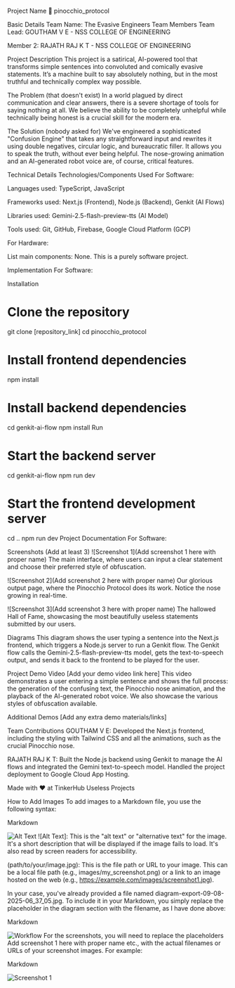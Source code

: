 Project Name
🎯 pinocchio_protocol

Basic Details
Team Name: The Evasive Engineers
Team Members
Team Lead: GOUTHAM V E - NSS COLLEGE OF ENGINEERING

Member 2: RAJATH RAJ K T - NSS COLLEGE OF ENGINEERING

Project Description
This project is a satirical, AI-powered tool that transforms simple sentences into convoluted and comically evasive statements. It’s a machine built to say absolutely nothing, but in the most truthful and technically complex way possible.

The Problem (that doesn't exist)
In a world plagued by direct communication and clear answers, there is a severe shortage of tools for saying nothing at all. We believe the ability to be completely unhelpful while technically being honest is a crucial skill for the modern era.

The Solution (nobody asked for)
We've engineered a sophisticated "Confusion Engine" that takes any straightforward input and rewrites it using double negatives, circular logic, and bureaucratic filler. It allows you to speak the truth, without ever being helpful. The nose-growing animation and an AI-generated robot voice are, of course, critical features.

Technical Details
Technologies/Components Used
For Software:

Languages used: TypeScript, JavaScript

Frameworks used: Next.js (Frontend), Node.js (Backend), Genkit (AI Flows)

Libraries used: Gemini-2.5-flash-preview-tts (AI Model)

Tools used: Git, GitHub, Firebase, Google Cloud Platform (GCP)

For Hardware:

List main components: None. This is a purely software project.

Implementation
For Software:

Installation
# Clone the repository
git clone [repository_link]
cd pinocchio_protocol

# Install frontend dependencies
npm install

# Install backend dependencies
cd genkit-ai-flow
npm install
Run
# Start the backend server
cd genkit-ai-flow
npm run dev

# Start the frontend development server
cd ..
npm run dev
Project Documentation
For Software:

Screenshots (Add at least 3)
![Screenshot 1](Add screenshot 1 here with proper name)
The main interface, where users can input a clear statement and choose their preferred style of obfuscation.

![Screenshot 2](Add screenshot 2 here with proper name)
Our glorious output page, where the Pinocchio Protocol does its work. Notice the nose growing in real-time.

![Screenshot 3](Add screenshot 3 here with proper name)
The hallowed Hall of Fame, showcasing the most beautifully useless statements submitted by our users.

Diagrams
This diagram shows the user typing a sentence into the Next.js frontend, which triggers a Node.js server to run a Genkit flow. The Genkit flow calls the Gemini-2.5-flash-preview-tts model, gets the text-to-speech output, and sends it back to the frontend to be played for the user.

Project Demo
Video
[Add your demo video link here]
This video demonstrates a user entering a simple sentence and shows the full process: the generation of the confusing text, the Pinocchio nose animation, and the playback of the AI-generated robot voice. We also showcase the various styles of obfuscation available.

Additional Demos
[Add any extra demo materials/links]

Team Contributions
GOUTHAM V E: Developed the Next.js frontend, including the styling with Tailwind CSS and all the animations, such as the crucial Pinocchio nose.

RAJATH RAJ K T: Built the Node.js backend using Genkit to manage the AI flows and integrated the Gemini text-to-speech model. Handled the project deployment to Google Cloud App Hosting.

Made with ❤️ at TinkerHub Useless Projects

How to Add Images
To add images to a Markdown file, you use the following syntax:

Markdown

![Alt Text](path/to/your/image.jpg)
![Alt Text]: This is the "alt text" or "alternative text" for the image. It's a short description that will be displayed if the image fails to load. It's also read by screen readers for accessibility.

(path/to/your/image.jpg): This is the file path or URL to your image. This can be a local file path (e.g., images/my_screenshot.png) or a link to an image hosted on the web (e.g., https://example.com/images/screenshot1.jpg).

In your case, you've already provided a file named diagram-export-09-08-2025-06_37_05.jpg. To include it in your Markdown, you simply replace the placeholder in the diagram section with the filename, as I have done above:

Markdown

![Workflow](diagram-export-09-08-2025-06_37_05.jpg)
For the screenshots, you will need to replace the placeholders Add screenshot 1 here with proper name etc., with the actual filenames or URLs of your screenshot images. For example:

Markdown

![Screenshot 1](homepage_interface.png)
